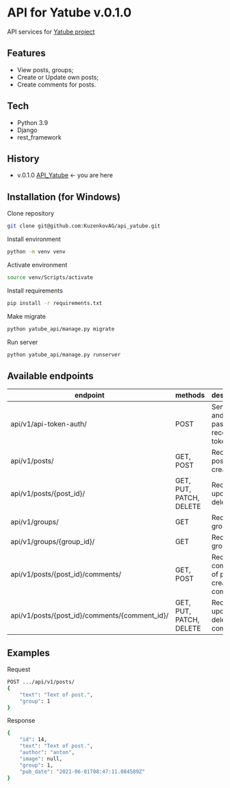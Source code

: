 # API for Yatube v.0.1.0
API services for [Yatube project]
## Features
- View posts, groups;
- Create or Update own posts;
- Create comments for posts.

## Tech
- Python 3.9
- Django
- rest_framework

## History
- v.0.1.0 [API_Yatube] <- you are here


## Installation (for Windows)
Clone repository
```sh
git clone git@github.com:KuzenkovAG/api_yatube.git
```
Install environment
```sh
python -m venv venv
```
Activate environment
```sh
source venv/Scripts/activate
```
Install requirements
```sh
pip install -r requirements.txt
```
Make migrate
```sh
python yatube_api/manage.py migrate
```
Run server
```sh
python yatube_api/manage.py runserver
```

## Available endpoints
| endpoint | methods | description |
| - | - | - |
| api/v1/api-token-auth/ | POST | Send login and password, receive token |
| api/v1/posts/ | GET, POST | Receive posts or create post |
| api/v1/posts/{post_id}/ | GET, PUT, PATCH, DELETE | Receive, update, delete post |
| api/v1/groups/ | GET | Receive groups list |
| api/v1/groups/{group_id}/ | GET | Receive group |
| api/v1/posts/{post_id}/comments/ | GET, POST | Receive comments of post, create comment |
| api/v1/posts/{post_id}/comments/{comment_id}/ | GET, PUT, PATCH, DELETE | Receive, update, delete comment |

## Examples
Request
```sh
POST .../api/v1/posts/
{
    "text": "Text of post.",
    "group": 1
} 
```
Response
```sh
{
    "id": 14,
    "text": "Text of post.",
    "author": "anton",
    "image": null,
    "group": 1,
    "pub_date": "2021-06-01T08:47:11.084589Z"
} 
```


   [Yatube project]: <https://github.com/KuzenkovAG/yatube_new_feature>
   [API_Yatube]: <https://github.com/KuzenkovAG/api_yatube>